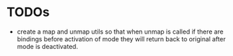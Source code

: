 # TODOs

- create a map and unmap utils so that when unmap is called if there are bindings before activation of mode they will return back to original after mode is deactivated.
